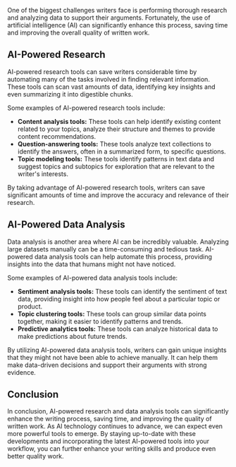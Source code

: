 
One of the biggest challenges writers face is performing thorough research and analyzing data to support their arguments. Fortunately, the use of artificial intelligence (AI) can significantly enhance this process, saving time and improving the overall quality of written work.

AI-Powered Research
-------------------

AI-powered research tools can save writers considerable time by automating many of the tasks involved in finding relevant information. These tools can scan vast amounts of data, identifying key insights and even summarizing it into digestible chunks.

Some examples of AI-powered research tools include:

* **Content analysis tools:** These tools can help identify existing content related to your topics, analyze their structure and themes to provide content recommendations.
* **Question-answering tools:** These tools analyze text collections to identify the answers, often in a summarized form, to specific questions.
* **Topic modeling tools:** These tools identify patterns in text data and suggest topics and subtopics for exploration that are relevant to the writer's interests.

By taking advantage of AI-powered research tools, writers can save significant amounts of time and improve the accuracy and relevance of their research.

AI-Powered Data Analysis
------------------------

Data analysis is another area where AI can be incredibly valuable. Analyzing large datasets manually can be a time-consuming and tedious task. AI-powered data analysis tools can help automate this process, providing insights into the data that humans might not have noticed.

Some examples of AI-powered data analysis tools include:

* **Sentiment analysis tools:** These tools can identify the sentiment of text data, providing insight into how people feel about a particular topic or product.
* **Topic clustering tools:** These tools can group similar data points together, making it easier to identify patterns and trends.
* **Predictive analytics tools:** These tools can analyze historical data to make predictions about future trends.

By utilizing AI-powered data analysis tools, writers can gain unique insights that they might not have been able to achieve manually. It can help them make data-driven decisions and support their arguments with strong evidence.

Conclusion
----------

In conclusion, AI-powered research and data analysis tools can significantly enhance the writing process, saving time, and improving the quality of written work. As AI technology continues to advance, we can expect even more powerful tools to emerge. By staying up-to-date with these developments and incorporating the latest AI-powered tools into your workflow, you can further enhance your writing skills and produce even better quality work.
